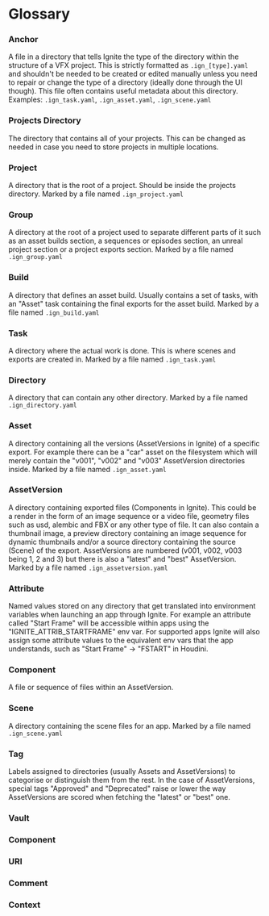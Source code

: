 # Glossary
### Anchor
A file in a directory that tells Ignite the type of the directory within the
structure of a VFX project. This is strictly formatted as `.ign_[type].yaml`
and shouldn't be needed to be created or edited manually unless you need to
repair or change the type of a directory (ideally done through the UI though).
This file often contains useful metadata about this directory.
Examples: `.ign_task.yaml`, `.ign_asset.yaml`, `.ign_scene.yaml`

### Projects Directory
The directory that contains all of your projects. This can be changed as needed
in case you need to store projects in multiple locations.

### Project
A directory that is the root of a project. Should be inside the
projects directory.
Marked by a file named `.ign_project.yaml`

### Group
A directory at the root of a project used to separate different parts of it such
as an asset builds section, a sequences or episodes section, an unreal project
section or a project exports section.
Marked by a file named `.ign_group.yaml`

### Build
A directory that defines an asset build. Usually contains a set of tasks, with
an "Asset" task containing the final exports for the asset build.
Marked by a file named `.ign_build.yaml`

### Task
A directory where the actual work is done. This is where scenes and exports are
created in.
Marked by a file named `.ign_task.yaml`

### Directory
A directory that can contain any other directory.
Marked by a file named `.ign_directory.yaml`

### Asset
A directory containing all the versions (AssetVersions in Ignite) of a
specific export.
For example there can be a "car" asset on the filesystem which
will merely contain the "v001", "v002" and "v003" AssetVersion directories
inside.
Marked by a file named `.ign_asset.yaml`

### AssetVersion
A directory containing exported files (Components in Ignite). This could be a
render in the form of an image sequence or a video file, geometry files such as
usd, alembic and FBX or any other type of file.
It can also contain a thumbnail image, a preview
directory containing an image sequence for dynamic thumbnails and/or a source
directory containing the source (Scene) of the export.
AssetVersions are numbered (v001, v002, v003 being 1, 2 and 3) but there
is also a "latest" and "best" AssetVersion.
Marked by a file named `.ign_assetversion.yaml`

### Attribute
Named values stored on any directory that get translated into environment
variables when launching an app through Ignite.
For example an attribute called "Start Frame" will be accessible within apps
using the "IGNITE_ATTRIB_STARTFRAME" env var.
For supported apps Ignite will also assign some attribute values to the
equivalent env vars that the app understands, such
as "Start Frame" -> "FSTART" in Houdini.

### Component
A file or sequence of files within an AssetVersion.

### Scene
A directory containing the scene files for an app.
Marked by a file named `.ign_scene.yaml`

### Tag
Labels assigned to directories (usually Assets and AssetVersions) to categorise
or distinguish them from the rest. In the case of AssetVersions, special tags
"Approved" and "Deprecated" raise or lower the way AssetVersions are scored
when fetching the "latest" or "best" one.

### Vault


### Component


### URI


### Comment


### Context

